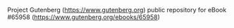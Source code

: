 Project Gutenberg (https://www.gutenberg.org) public repository for
eBook #65958 (https://www.gutenberg.org/ebooks/65958)
